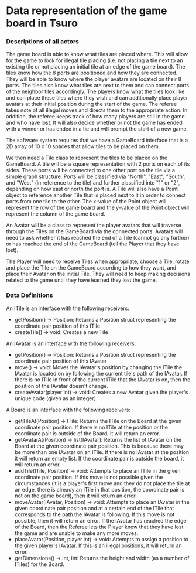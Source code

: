 # Data representation of the game board in Tsuro

### Descriptions of all actors
The game board is able to know what tiles are placed where. This will allow for the game to look for illegal tile placing (i.e. not placing a tile next to an existing tile or not placing an initial tile at an edge of the game board). The tiles know how the 8 ports are positioned and how they are connected. They will be able to know where the player avatars are located on their 8 ports. The tiles also know what tiles are next to them and can connect ports of the neighbor tiles accordingly. The players know what the tiles look like and can place these tiles where they wish and can additionally place player avatars at their initial position during the start of the game. The referee takes note of all illegal moves and directs them to the appropriate action. In addition, the referee keeps track of how many players are still in the game and who have lost. It will also decide whether or not the game has ended with a winner or has ended in a tie and will prompt the start of a new game.

The software system requires that we have a GameBoard interface that is a 2D array of 10 x 10 spaces that allow tiles to be placed on them.

We then need a Tile class to represent the tiles to be placed on the GameBoard. A tile will be a square representation with 2 ports on each of its sides. These ports will be connected to one other port on the tile via a simple graph structure. Ports will be classified via "North", "East", "South", and "West" (in reference to the tile) and further classified into "1" or "2", depending on how east or north the port is. A Tile will also have a Point object to reference another Tile that is placed next to it in order to connect ports from one tile to the other. The x-value of the Point object will represent the row of the game board and the y-value of the Point object will represent the column of the game board. 

An Avatar will be a class to represent the player avatars that will traverse through the Tiles on the GameBoard via the connected ports. Avatars will need to ask whether it has reached the end of a Tile (cannot go any further) or has reached the end of the GameBoard (tell the Player that they have lost).

The Player will need to receive Tiles when appropriate, choose a Tile, rotate and place the Tile on the GameBoard according to how they want, and place their Avatar on the initial Tile. They will need to keep making decisions related to the game until they have learned they lost the game.

### Data Definitions

An ITile is an interface with the following receivers:
 - getPosition() -> Position: Returns a Position struct representing the coordinate pair position of this ITile
 - createTile() -> void: Creates a new Tile

An IAvatar is an interface with the following receivers:
 - getPosition() -> Position: Returns a Position struct representing the coordinate pair position of this IAvatar
 - move() -> void: Moves the IAvatar's position by changing the ITile the IAvatar is located on by following the current tile's path of the IAvatar. If there is no ITile in front of the current ITile that the IAvatar is on, then the position of the IAvatar doesn't change. 
 - createAvatar(player int) -> void: Creates a new Avatar given the player's unique code (given as an integer)

A Board is an interface with the following receivers:
 - getTileAt(Position) -> ITile: Returns the ITile on the Board at the given coordinate pair position. If there is no ITile at the position or the coordinate pair is outside of the Board, it will return an error.
 - getAvatarAt(Position) -> list[IAvatar]: Returns the list of IAvatar on the Board at the given coordinate pair position. This is because there may be more than one IAvatar on an ITile. If there is no IAvatar at the position it will return an empty list. If the coordinate pair is outside the board, it will return an error.
 - addTile(ITile, Position) -> void: Attempts to place an ITile in the given coordinate pair position. If this move is not possible given the circumstances (it is a player's first move and they do not place the tile at an edge, there is already an ITile in that position, the coordinate pair is not on the game board), then it will return an error
 - moveAvatar(IAvatar, Position) -> void: Attempts to place an IAvatar in the given coordinate pair position and at a certain end of the ITile that corresponds to the path the IAvatar is following. If this move is not possible, then it will return an error. If the IAvatar has reached the edge of the Board, then the Referee lets the Player know that they have lost the game and are unable to make any more moves.
 - placeAvatar(Position, player int) -> void: Attempts to assign a position to the given player's IAvatar. If this is an illegal positions, it will return an error.
 - getDimensions() -> int, int: Returns the height and width (as a number of ITiles) for the Board.
